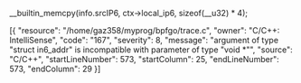 __builtin_memcpy(info.srcIP6, ctx->local_ip6, sizeof(__u32) * 4);

[{
	"resource": "/home/gaz358/myprog/bpfgo/trace.c",
	"owner": "C/C++: IntelliSense",
	"code": "167",
	"severity": 8,
	"message": "argument of type \"struct in6_addr\" is incompatible with parameter of type \"void *\"",
	"source": "C/C++",
	"startLineNumber": 573,
	"startColumn": 25,
	"endLineNumber": 573,
	"endColumn": 29
}]




